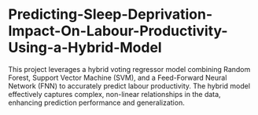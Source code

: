 # Predicting-Sleep-Deprivation-Impact-On-Labour-Productivity-Using-a-Hybrid-Model
This project leverages a hybrid voting regressor model combining Random Forest, Support Vector Machine (SVM), and a Feed-Forward Neural Network (FNN) to accurately predict labour productivity. The hybrid model effectively captures complex, non-linear relationships in the data, enhancing prediction performance and generalization.
